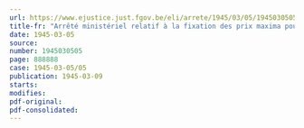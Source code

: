 ```yaml
---
url: https://www.ejustice.just.fgov.be/eli/arrete/1945/03/05/1945030505/justel
title-fr: "Arrêté ministériel relatif à la fixation des prix maxima pour bicyclettes, cadres, pièces détachées et accessoires pour bicyclettes (abrogé par AM 23-04-1947, art. 1)"
date: 1945-03-05
source:
number: 1945030505
page: 888888
case: 1945-03-05/05
publication: 1945-03-09
starts:
modifies:
pdf-original:
pdf-consolidated:
---
```


